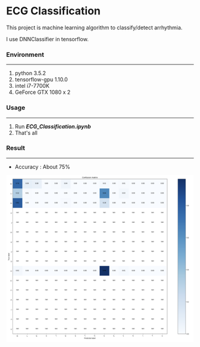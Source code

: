 # ECG Classification

This project is machine learning algorithm to classify/detect arrhythmia.

I use DNNClassifier in tensorflow.



### Environment

---

1. python 3.5.2
2. tensorflow-gpu 1.10.0
3. intel i7-7700K
4. GeForce GTX 1080 x 2 



### Usage

---

1. Run ***ECG_Classification.ipynb***
2. That's all

### Result

---

- Accuracy :  About 75%

![Result](./README/result.png)

